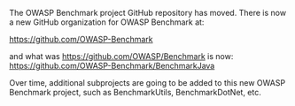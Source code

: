 The OWASP Benchmark project GitHub repository has moved. There is now a new GitHub organization for OWASP Benchmark at:

https://github.com/OWASP-Benchmark

and what was https://github.com/OWASP/Benchmark is now: https://github.com/OWASP-Benchmark/BenchmarkJava

Over time, additional subprojects are going to be added to this new OWASP Benchmark project, such as BenchmarkUtils, BenchmarkDotNet, etc.
